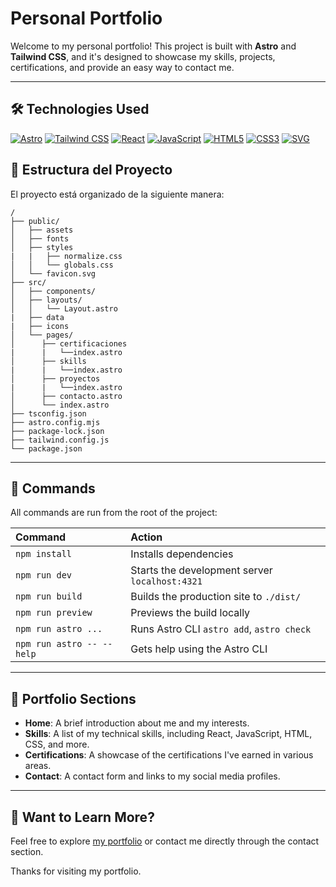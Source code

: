 # Personal Portfolio

Welcome to my personal portfolio! This project is built with **Astro** and **Tailwind CSS**, and it's designed to showcase my skills, projects, certifications, and provide an easy way to contact me.

---

## 🛠️ Technologies Used

[![Astro](https://img.shields.io/badge/Astro-FF5D01?style=for-the-badge&logo=astro&logoColor=white)](https://astro.build)
[![Tailwind CSS](https://img.shields.io/badge/Tailwind_CSS-38B2AC?style=for-the-badge&logo=tailwind-css&logoColor=white)](https://tailwindcss.com/)
[![React](https://img.shields.io/badge/React-61DAFB?style=for-the-badge&logo=react&logoColor=black)](https://reactjs.org/)
[![JavaScript](https://img.shields.io/badge/JavaScript-F7DF1E?style=for-the-badge&logo=javascript&logoColor=black)](https://developer.mozilla.org/en-US/docs/Web/JavaScript)
[![HTML5](https://img.shields.io/badge/HTML5-E34F26?style=for-the-badge&logo=html5&logoColor=white)](https://developer.mozilla.org/en-US/docs/Web/HTML)
[![CSS3](https://img.shields.io/badge/CSS3-1572B6?style=for-the-badge&logo=css3&logoColor=white)](https://developer.mozilla.org/en-US/docs/Web/CSS)
[![SVG](https://img.shields.io/badge/SVG-FFB13B?style=for-the-badge&logo=svg&logoColor=white)](https://developer.mozilla.org/en-US/docs/Web/SVG)

## 📂 Estructura del Proyecto

El proyecto está organizado de la siguiente manera:

```text
/
├── public/
│   ├── assets
│   ├── fonts
│   ├── styles
|   |   ├── normalize.css
│   │   └── globals.css
│   └── favicon.svg
├── src/
│   ├── components/
│   ├── layouts/
│   │   └── Layout.astro
|   ├── data
|   ├── icons
│   └── pages/
│      ├── certificaciones
|      |   └──index.astro
│      ├── skills
|      |   └──index.astro
│      ├── proyectos
|      |   └──index.astro
│      ├── contacto.astro
│      └── index.astro
├── tsconfig.json
├── astro.config.mjs
├── package-lock.json
├── tailwind.config.js
└── package.json
```

---

## 🧞 Commands

All commands are run from the root of the project:

| Command                   | Action                                         |
| :------------------------ | :--------------------------------------------- |
| `npm install`             | Installs dependencies                          |
| `npm run dev`             | Starts the development server `localhost:4321` |
| `npm run build`           | Builds the production site to `./dist/`        |
| `npm run preview`         | Previews the build locally                     |
| `npm run astro ...`       | Runs Astro CLI `astro add`, `astro check`      |
| `npm run astro -- --help` | Gets help using the Astro CLI                  |

---

## 📄 Portfolio Sections

- **Home**: A brief introduction about me and my interests.
- **Skills**: A list of my technical skills, including React, JavaScript, HTML, CSS, and more.
- **Certifications**: A showcase of the certifications I've earned in various areas.
- **Contact**: A contact form and links to my social media profiles.

---

## 👀 Want to Learn More?

Feel free to explore [my portfolio](https://port-aa.netlify.app/) or contact me directly through the contact section.

Thanks for visiting my portfolio.
